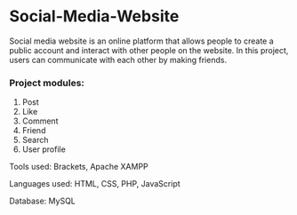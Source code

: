 # Social-Media-Website
Social media website is an online platform that allows people to create a public account and interact with other people on the website. In this project, users can communicate with each other by making friends.

### Project modules:

1. Post 
2. Like 
3. Comment
4. Friend
5. Search
6. User profile

Tools used: Brackets, Apache XAMPP

Languages used: HTML, CSS, PHP, JavaScript

Database: MySQL
